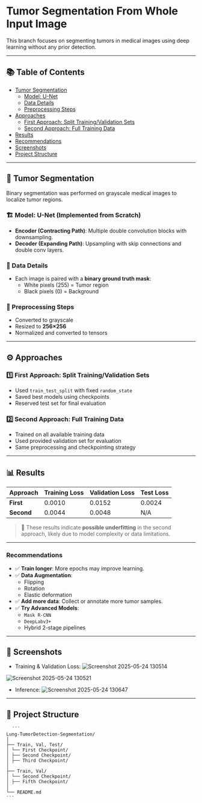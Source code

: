 # Tumor Segmentation From Whole Input Image

This branch focuses on segmenting tumors in medical images using deep learning without any prior detection.

---

## 📚 Table of Contents

- [Tumor Segmentation](#tumor-segmentation)
  - [Model: U-Net](#model-u-net-implemented-from-scratch)
  - [Data Details](#data-details)
  - [Preprocessing Steps](#preprocessing-steps)
- [Approaches](#approaches)
  - [First Approach: Split Training/Validation Sets](#1️⃣-first-approach-split-trainingvalidation-sets)
  - [Second Approach: Full Training Data](#2️⃣-second-approach-full-training-data)
- [Results](#results)
- [Recommendations](#recommendations)
- [Screenshots](#📸-screenshots)
- [Project Structure](#📁-project-structure)

---

## 🧠 Tumor Segmentation

Binary segmentation was performed on grayscale medical images to localize tumor regions.

### 🏗️ Model: U-Net (Implemented from Scratch)

- **Encoder (Contracting Path)**: Multiple double convolution blocks with downsampling.
- **Decoder (Expanding Path)**: Upsampling with skip connections and double conv layers.

### 📑 Data Details

- Each image is paired with a **binary ground truth mask**:
  - White pixels (255) = Tumor region
  - Black pixels (0) = Background

### 🔄 Preprocessing Steps

- Converted to grayscale
- Resized to **256×256**
- Normalized and converted to tensors

---

## ⚙️ Approaches

### 1️⃣ First Approach: Split Training/Validation Sets

- Used `train_test_split` with fixed `random_state`
- Saved best models using checkpoints
- Reserved test set for final evaluation

### 2️⃣ Second Approach: Full Training Data

- Trained on all available training data
- Used provided validation set for evaluation
- Same preprocessing and checkpointing strategy

---

## 📊 Results

| Approach        | Training Loss | Validation Loss | Test Loss |
|----------------|----------------|------------------|------------|
| **First**       | 0.0010         | 0.0152           | 0.0024     |
| **Second**      | 0.0044         | 0.0048           | N/A        |

> 🔎 These results indicate **possible underfitting** in the second approach, likely due to model complexity or data limitations.

---


### Recommendations

- ✅ **Train longer**: More epochs may improve learning.
- ✅ **Data Augmentation**:
  - Flipping
  - Rotation
  - Elastic deformation
- ✅ **Add more data**: Collect or annotate more tumor samples.
- ✅ **Try Advanced Models**:
  - `Mask R-CNN`
  - `DeepLabv3+`
  - Hybrid 2-stage pipelines

---

## 📸 Screenshots

- Training & Validation Loss:
![Screenshot 2025-05-24 130514](https://github.com/user-attachments/assets/707d37e6-bcfe-4a4d-b8b1-48a4b82f23fb)

![Screenshot 2025-05-24 130521](https://github.com/user-attachments/assets/02b3072b-e83b-4bfb-a68d-a49bdd23b35d)

- Inference:
![Screenshot 2025-05-24 130647](https://github.com/user-attachments/assets/a8561fdb-0e18-40ad-9482-463e30d70351)


---

## 📁 Project Structure

<pre> <code> ``` 
Lung-TumorDetection-Segmentation/
│
├── Train, Val, Test/
│ └── First Checkpoint/
│ ├── Second Checkpoint/
│ ├── Third Checkpoint/
│
├── Train, Val/
│ └── Second Checkpoint/
│ ├── Fifth Checkpoint/
│
└── README.md
``` </code> </pre>
